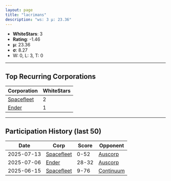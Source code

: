 ```yaml
---
layout: page
title: "lacrimans"
description: "ws: 3 μ: 23.36"
---
```

- **WhiteStars**: 3
- **Rating**: -1.46
- **μ**: 23.36  
- **σ**: 8.27
- W: 0, L: 3, T: 0

---

## Top Recurring Corporations

| Corporation | WhiteStars |
| --- | --- |
| [Spacefleet](https://ws.tsl.rocks/corp/517f7b257f68936f7a95a478d6923776a2549b88897bae628fd35b23572d3cbd/) | 2 |
| [Ender](https://ws.tsl.rocks/corp/71bc7ab0134ea1a0c057680d9d8465bd65b54fc1c78d9b7b9b582baabfd46e0d/) | 1 |

---

## Participation History (last 50)

| Date | Corp | Score | Opponent |
| --- | --- | --- | --- |
| 2025-07-13 | [Spacefleet](https://ws.tsl.rocks/corp/517f7b257f68936f7a95a478d6923776a2549b88897bae628fd35b23572d3cbd/) | 0-52 | [Auscorp](https://ws.tsl.rocks/corp/a33256c155b161f595303ef4302912cc63ddfe306cad3f53457cf55508dcad75/) |
| 2025-07-06 | [Ender](https://ws.tsl.rocks/corp/71bc7ab0134ea1a0c057680d9d8465bd65b54fc1c78d9b7b9b582baabfd46e0d/) | 28-32 | [Auscorp](https://ws.tsl.rocks/corp/a33256c155b161f595303ef4302912cc63ddfe306cad3f53457cf55508dcad75/) |
| 2025-06-15 | [Spacefleet](https://ws.tsl.rocks/corp/517f7b257f68936f7a95a478d6923776a2549b88897bae628fd35b23572d3cbd/) | 9-76 | [Continuum](https://ws.tsl.rocks/corp/ea5fb17c8fcf67a15bd5a194549206adba2279a79973a34bcfd0abb1e3cf9107/) |
